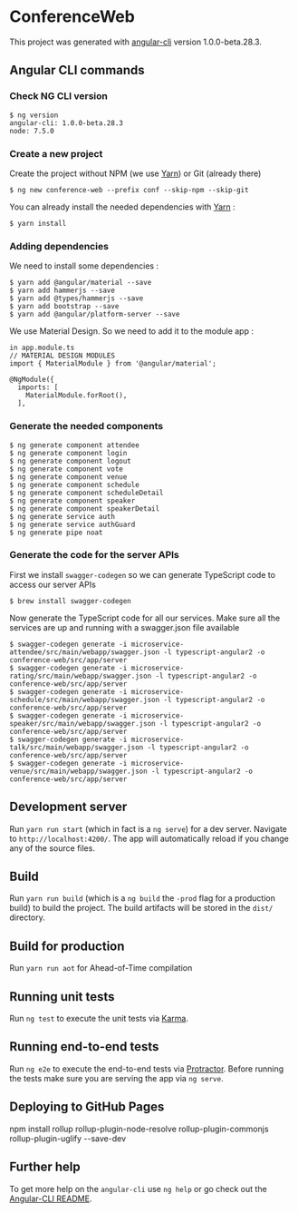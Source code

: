 # ConferenceWeb

This project was generated with [angular-cli](https://github.com/angular/angular-cli) version 1.0.0-beta.28.3.

## Angular CLI commands


### Check NG CLI version

```
$ ng version
angular-cli: 1.0.0-beta.28.3
node: 7.5.0
```
### Create a new project

Create the project without NPM (we use [Yarn](https://yarnpkg.com/)) or Git (already there)

```
$ ng new conference-web --prefix conf --skip-npm --skip-git
```

You can already install the needed dependencies with [Yarn](https://yarnpkg.com/) : 

```
$ yarn install
```

### Adding dependencies

We need to install some dependencies :

```
$ yarn add @angular/material --save
$ yarn add hammerjs --save
$ yarn add @types/hammerjs --save
$ yarn add bootstrap --save
$ yarn add @angular/platform-server --save
```

We use Material Design. So we need to add it to the module app :

```
in app.module.ts
// MATERIAL DESIGN MODULES
import { MaterialModule } from '@angular/material';

@NgModule({
  imports: [
    MaterialModule.forRoot(),
  ],
```

### Generate the needed components 

```
$ ng generate component attendee
$ ng generate component login
$ ng generate component logout
$ ng generate component vote
$ ng generate component venue
$ ng generate component schedule
$ ng generate component scheduleDetail
$ ng generate component speaker
$ ng generate component speakerDetail
$ ng generate service auth
$ ng generate service authGuard
$ ng generate pipe noat
```

### Generate the code for the server APIs

First we install `swagger-codegen` so we can generate TypeScript code to access our server APIs 

```
$ brew install swagger-codegen
```

Now generate the TypeScript code for all our services. Make sure all the services are up and running with a swagger.json file available

```
$ swagger-codegen generate -i microservice-attendee/src/main/webapp/swagger.json -l typescript-angular2 -o conference-web/src/app/server
$ swagger-codegen generate -i microservice-rating/src/main/webapp/swagger.json -l typescript-angular2 -o conference-web/src/app/server
$ swagger-codegen generate -i microservice-schedule/src/main/webapp/swagger.json -l typescript-angular2 -o conference-web/src/app/server
$ swagger-codegen generate -i microservice-speaker/src/main/webapp/swagger.json -l typescript-angular2 -o conference-web/src/app/server
$ swagger-codegen generate -i microservice-talk/src/main/webapp/swagger.json -l typescript-angular2 -o conference-web/src/app/server
$ swagger-codegen generate -i microservice-venue/src/main/webapp/swagger.json -l typescript-angular2 -o conference-web/src/app/server
```

## Development server
Run `yarn run start` (which in fact is a `ng serve`) for a dev server. Navigate to `http://localhost:4200/`. The app will automatically reload if you change any of the source files.

## Build

Run `yarn run build` (which is a `ng build` the `-prod` flag for a production build) to build the project. The build artifacts will be stored in the `dist/` directory.

## Build for production

Run `yarn run aot` for Ahead-of-Time compilation 

## Running unit tests

Run `ng test` to execute the unit tests via [Karma](https://karma-runner.github.io).

## Running end-to-end tests

Run `ng e2e` to execute the end-to-end tests via [Protractor](http://www.protractortest.org/).
Before running the tests make sure you are serving the app via `ng serve`.

## Deploying to GitHub Pages

npm install rollup rollup-plugin-node-resolve rollup-plugin-commonjs rollup-plugin-uglify --save-dev


## Further help

To get more help on the `angular-cli` use `ng help` or go check out the [Angular-CLI README](https://github.com/angular/angular-cli/blob/master/README.md).
